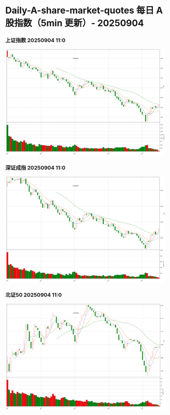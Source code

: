 
# Daily-A-share-market-quotes 每日 A 股指数（5min 更新）- 20250904

### 上证指数 20250904 11:0
![](./fig/2025/9/20250904-sh000001.png)

### 深证成指 20250904 11:0
![](./fig/2025/9/20250904-sz399001.png)

### 北证50 20250904 11:0
![](./fig/2025/9/20250904-bj899050.png)
